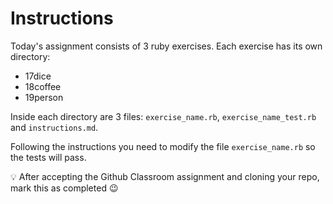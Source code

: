 # Instructions

Today's assignment consists of 3 ruby exercises. Each exercise has its own
directory:

- 17dice
- 18coffee
- 19person

Inside each directory are 3 files: `exercise_name.rb`, `exercise_name_test.rb`
and `instructions.md`.

Following the instructions you need to modify the file `exercise_name.rb` so the
tests will pass.

<aside> 💡 After accepting the Github Classroom assignment and cloning your
repo, mark this as completed 😉</aside>
